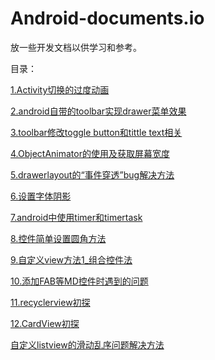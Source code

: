 # Android-documents.io
放一些开发文档以供学习和参考。

目录：

<a href="https://github.com/Yasic/Android-documents.io/blob/master/Activity%E5%88%87%E6%8D%A2%E7%9A%84%E8%BF%87%E5%BA%A6%E5%8A%A8%E7%94%BB">1.Activity切换的过度动画</a></p>
<a href="https://github.com/Yasic/Android-documents.io/blob/master/android%E8%87%AA%E5%B8%A6%E7%9A%84toolbar%E5%AE%9E%E7%8E%B0drawer%E8%8F%9C%E5%8D%95%E6%95%88%E6%9E%9C">2.android自带的toolbar实现drawer菜单效果</a></p>
<a href="https://github.com/Yasic/Android-documents.io/blob/master/toolbar%E4%BF%AE%E6%94%B9toggle%20button%E5%92%8Ctittle%20text%E7%9B%B8%E5%85%B3">3.toolbar修改toggle button和tittle text相关</a></p>
<a href="https://github.com/Yasic/Android-documents.io/blob/master/ObjectAnimator%E7%9A%84%E4%BD%BF%E7%94%A8%E5%8F%8A%E8%8E%B7%E5%8F%96%E5%B1%8F%E5%B9%95%E5%AE%BD%E5%BA%A6">4.ObjectAnimator的使用及获取屏幕宽度</a></p>
<a href="https://github.com/Yasic/Android-documents.io/blob/master/drawerlayout%E7%9A%84%E2%80%9C%E4%BA%8B%E4%BB%B6%E7%A9%BF%E9%80%8F%E2%80%9Dbug%E8%A7%A3%E5%86%B3%E6%96%B9%E6%B3%95">5.drawerlayout的“事件穿透”bug解决方法</a></p>
<a href="https://github.com/Yasic/Android-documents.io/blob/master/%E8%AE%BE%E7%BD%AE%E5%AD%97%E4%BD%93%E9%98%B4%E5%BD%B1">6.设置字体阴影</a></p>
<a href="https://github.com/Yasic/Android-documents.io/blob/master/android%E4%B8%AD%E4%BD%BF%E7%94%A8timer%E5%92%8Ctimertask">7.android中使用timer和timertask</a></p>
<a href="https://github.com/Yasic/Android-documents.io/blob/master/%E6%8E%A7%E4%BB%B6%E7%AE%80%E5%8D%95%E8%AE%BE%E7%BD%AE%E5%9C%86%E8%A7%92%E6%96%B9%E6%B3%95">8.控件简单设置圆角方法</a></p>
<a href="https://github.com/Yasic/Android-documents.io/blob/master/%E8%87%AA%E5%AE%9A%E4%B9%89view%E6%96%B9%E6%B3%951_%E7%BB%84%E5%90%88%E6%8E%A7%E4%BB%B6%E6%B3%95">9.自定义view方法1_组合控件法</a></p>
<a href="https://github.com/Yasic/Android-documents.io/blob/master/%E6%B7%BB%E5%8A%A0FAB%E7%AD%89MD%E6%8E%A7%E4%BB%B6%E6%97%B6%E9%81%87%E5%88%B0%E7%9A%84%E9%97%AE%E9%A2%98">10.添加FAB等MD控件时遇到的问题</a></p>
<a href="https://github.com/Yasic/Android-documents.io/blob/master/recyclerview%E5%88%9D%E6%8E%A2">11.recyclerview初探</a></p>
<a href="https://github.com/Yasic/Android-documents.io/blob/master/CardView%E5%88%9D%E6%8E%A2">12.CardView初探</a></p>
<a href="https://github.com/Yasic/Android-documents.io/blob/master/%E8%87%AA%E5%AE%9A%E4%B9%89listview%E7%9A%84%E6%BB%91%E5%8A%A8%E4%B9%B1%E5%BA%8F%E9%97%AE%E9%A2%98%E8%A7%A3%E5%86%B3%E6%96%B9%E6%B3%95">自定义listview的滑动乱序问题解决方法</a></p>
